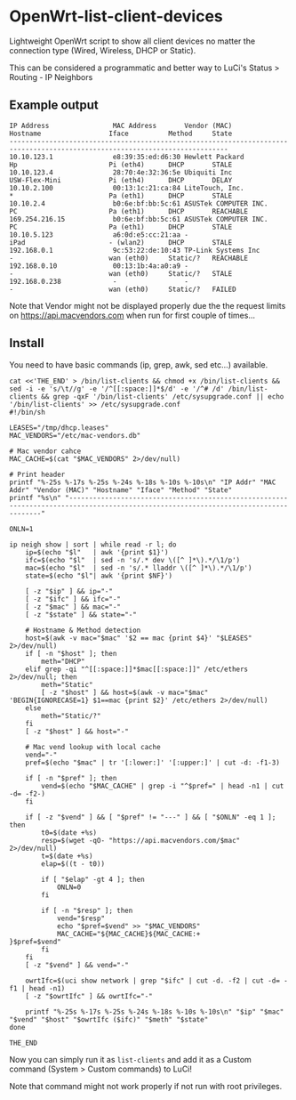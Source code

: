 # OpenWrt-list-client-devices
Lightweight OpenWrt script to show all client devices no matter the connection type (Wired, Wireless, DHCP or Static).

This can be considered a programmatic and better way to LuCi's Status > Routing - IP Neighbors

## Example output
```
IP Address                MAC Address       Vendor (MAC)              Hostname                 Iface          Method     State
-----------------------------------------------------------------------------------------------------------------------------
10.10.123.1               e8:39:35:ed:d6:30 Hewlett Packard           Hp                       Pi (eth4)      DHCP       STALE
10.10.123.4               28:70:4e:32:36:5e Ubiquiti Inc              USW-Flex-Mini            Pi (eth4)      DHCP       DELAY
10.10.2.100               00:13:1c:21:ca:84 LiteTouch, Inc.           *                        Pa (eth1)      DHCP       STALE
10.10.2.4                 b0:6e:bf:bb:5c:61 ASUSTek COMPUTER INC.     PC                       Pa (eth1)      DHCP       REACHABLE
169.254.216.15            b0:6e:bf:bb:5c:61 ASUSTek COMPUTER INC.     PC                       Pa (eth1)      DHCP       STALE
10.10.5.123               a6:0d:e5:cc:21:aa -                         iPad                     - (wlan2)      DHCP       STALE
192.168.0.1               9c:53:22:de:10:43 TP-Link Systems Inc       -                        wan (eth0)     Static/?   REACHABLE
192.168.0.10              00:13:1b:4a:a0:a9 -                         -                        wan (eth0)     Static/?   STALE
192.168.0.238             -                 -                         -                        wan (eth0)     Static/?   FAILED
```
Note that Vendor might not be displayed properly due the the request limits on https://api.macvendors.com when run for first couple of times...

## Install
You need to have basic commands (ip, grep, awk, sed etc...) available.
```
cat <<'THE_END' > /bin/list-clients && chmod +x /bin/list-clients && sed -i -e 's/\t//g' -e '/^[[:space:]]*$/d' -e '/^# /d' /bin/list-clients && grep -qxF '/bin/list-clients' /etc/sysupgrade.conf || echo '/bin/list-clients' >> /etc/sysupgrade.conf
#!/bin/sh

LEASES="/tmp/dhcp.leases"
MAC_VENDORS="/etc/mac-vendors.db"

# Mac vendor cahce
MAC_CACHE=$(cat "$MAC_VENDORS" 2>/dev/null)

# Print header
printf "%-25s %-17s %-25s %-24s %-18s %-10s %-10s\n" "IP Addr" "MAC Addr" "Vendor (MAC)" "Hostname" "Iface" "Method" "State"
printf "%s\n" "-------------------------------------------------------------------------------------------------------------------------------------"

ONLN=1

ip neigh show | sort | while read -r l; do
	ip=$(echo "$l"   | awk '{print $1}')
	ifc=$(echo "$l"  | sed -n 's/.* dev \([^ ]*\).*/\1/p')
	mac=$(echo "$l"  | sed -n 's/.* lladdr \([^ ]*\).*/\1/p')
	state=$(echo "$l"| awk '{print $NF}')

	[ -z "$ip" ] && ip="-"
	[ -z "$ifc" ] && ifc="-"
	[ -z "$mac" ] && mac="-"
	[ -z "$state" ] && state="-"

	# Hostname & Method detection
	host=$(awk -v mac="$mac" '$2 == mac {print $4}' "$LEASES" 2>/dev/null)
	if [ -n "$host" ]; then
		meth="DHCP"
	elif grep -qi "^[[:space:]]*$mac[[:space:]]" /etc/ethers 2>/dev/null; then
		meth="Static"
		[ -z "$host" ] && host=$(awk -v mac="$mac" 'BEGIN{IGNORECASE=1} $1==mac {print $2}' /etc/ethers 2>/dev/null)
	else
		meth="Static/?"
	fi
	[ -z "$host" ] && host="-"

	# Mac vend lookup with local cache
	vend="-"
	pref=$(echo "$mac" | tr '[:lower:]' '[:upper:]' | cut -d: -f1-3)

	if [ -n "$pref" ]; then
		vend=$(echo "$MAC_CACHE" | grep -i "^$pref=" | head -n1 | cut -d= -f2-)
	fi

	if [ -z "$vend" ] && [ "$pref" != "---" ] && [ "$ONLN" -eq 1 ]; then
		t0=$(date +%s)
		resp=$(wget -qO- "https://api.macvendors.com/$mac" 2>/dev/null)
		t=$(date +%s)
		elap=$((t - t0))

		if [ "$elap" -gt 4 ]; then
			ONLN=0
		fi

		if [ -n "$resp" ]; then
			vend="$resp"
			echo "$pref=$vend" >> "$MAC_VENDORS"
			MAC_CACHE="${MAC_CACHE}${MAC_CACHE:+
}$pref=$vend"
		fi
	fi
	[ -z "$vend" ] && vend="-"

	owrtIfc=$(uci show network | grep "$ifc" | cut -d. -f2 | cut -d= -f1 | head -n1)
	[ -z "$owrtIfc" ] && owrtIfc="-"

	printf "%-25s %-17s %-25s %-24s %-18s %-10s %-10s\n" "$ip" "$mac" "$vend" "$host" "$owrtIfc ($ifc)" "$meth" "$state"
done

THE_END
```

Now you can simply run it as `list-clients` and add it as a Custom command (System > Custom commands) to LuCi!

Note that command might not work properly if not run with root privileges.
